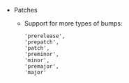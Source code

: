 * Patches
    * Support for more types of bumps:

        ```
        'prerelease',
        'prepatch',
        'patch',
        'preminor',
        'minor',
        'premajor',
        'major'
        ```
